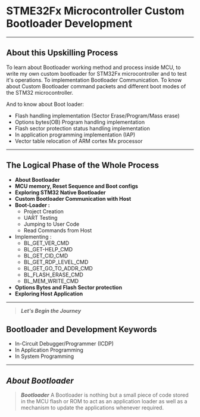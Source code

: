 # STME32Fx Microcontroller Custom Bootloader Development

---

## About this Upskilling Process

To learn about Bootloader working method and process inside MCU, to write my own custom bootloader for STM32Fx microcontroller and to test it's operations. To implementation Bootloader Communication. To know about Custom Bootloader command packets and different boot modes of the STM32 microcontroller.

And to know about Boot loader:

- Flash handling implementation (Sector Erase/Program/Mass erase)
- Options bytes(OB) Program handling implementation
- Flash sector protection status handling implementation
- In application programming implementation (IAP)
- Vector table relocation of ARM cortex Mx processor

---

## The Logical Phase of the Whole Process

- **About Bootloader**
- **MCU memory, Reset Sequence and Boot configs**
- **Exploring STM32 Native Bootloader**
- **Custom Bootloader Communication with Host**
- **Boot-Loader :**
  - Project Creation
  - UART Testing
  - Jumping to User Code
  - Read Commands from Host
- Implementing :
  - BL_GET_VER_CMD
  - BL_GET-HELP_CMD
  - BL_GET_CID_CMD
  - BL_GET_RDP_LEVEL_CMD
  - BL_GET_GO_TO_ADDR_CMD
  - BL_FLASH_ERASE_CMD
  - BL_MEM_WRITE_CMD
- **Options Bytes and Flash Sector protection**
- **Exploring Host Application**

---

> ***Let's Begin the Journey***

## Bootloader and Development Keywords

- In-Circuit Debugger/Programmer (ICDP)
- In Application Programming
- In System Programming
  
  
---

## *About Bootloader*

> ***Bootloader***
> A Bootloader is nothing but a small piece of code stored in the MCU flash or ROM to act as an application loader as well as a mechanism to update the applications whenever required.

